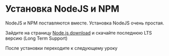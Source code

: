 # Установка NodeJS и NPM

NodeJS и NPM поставляются вместе. Установка NodeJS очень простая.

Зайдите на страницу [Node.js download](https://nodejs.org/en/download/) и скачайте последнюю
LTS версию (Long Term Support)

После установки переходите к следующему уроку
